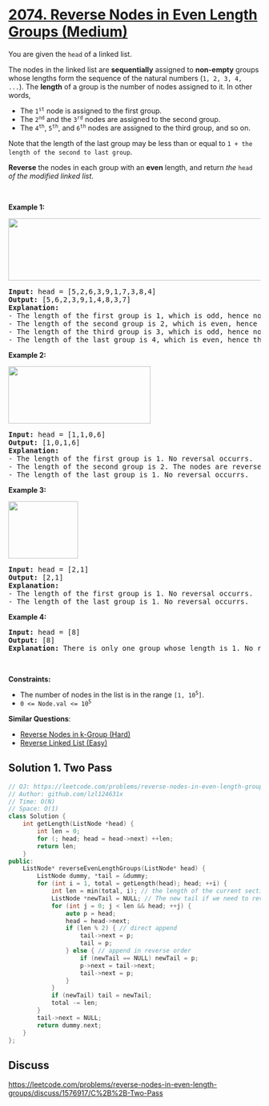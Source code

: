 # [2074. Reverse Nodes in Even Length Groups (Medium)](https://leetcode.com/problems/reverse-nodes-in-even-length-groups/)

<p>You are given the <code>head</code> of a linked list.</p>

<p>The nodes in the linked list are <strong>sequentially</strong> assigned to <strong>non-empty</strong> groups whose lengths form the sequence of the natural numbers (<code>1, 2, 3, 4, ...</code>). The <strong>length</strong> of a group is the number of nodes assigned to it. In other words,</p>

<ul>
	<li>The <code>1<sup>st</sup></code> node is assigned to the first group.</li>
	<li>The <code>2<sup>nd</sup></code> and the <code>3<sup>rd</sup></code> nodes are assigned to the second group.</li>
	<li>The <code>4<sup>th</sup></code>, <code>5<sup>th</sup></code>, and <code>6<sup>th</sup></code> nodes are assigned to the third group, and so on.</li>
</ul>

<p>Note that the length of the last group may be less than or equal to <code>1 + the length of the second to last group</code>.</p>

<p><strong>Reverse</strong> the nodes in each group with an <strong>even</strong> length, and return <em>the</em> <code>head</code> <em>of the modified linked list</em>.</p>

<p>&nbsp;</p>
<p><strong>Example 1:</strong></p>
<img alt="" src="https://assets.leetcode.com/uploads/2021/10/25/eg1.png" style="width: 699px; height: 124px;">
<pre><strong>Input:</strong> head = [5,2,6,3,9,1,7,3,8,4]
<strong>Output:</strong> [5,6,2,3,9,1,4,8,3,7]
<strong>Explanation:</strong>
- The length of the first group is 1, which is odd, hence no reversal occurrs.
- The length of the second group is 2, which is even, hence the nodes are reversed.
- The length of the third group is 3, which is odd, hence no reversal occurrs.
- The length of the last group is 4, which is even, hence the nodes are reversed.
</pre>

<p><strong>Example 2:</strong></p>
<img alt="" src="https://assets.leetcode.com/uploads/2021/10/25/eg2.png" style="width: 284px; height: 114px;">
<pre><strong>Input:</strong> head = [1,1,0,6]
<strong>Output:</strong> [1,0,1,6]
<strong>Explanation:</strong>
- The length of the first group is 1. No reversal occurrs.
- The length of the second group is 2. The nodes are reversed.
- The length of the last group is 1. No reversal occurrs.
</pre>

<p><strong>Example 3:</strong></p>
<img alt="" src="https://assets.leetcode.com/uploads/2021/10/28/eg3.png" style="width: 139px; height: 114px;">
<pre><strong>Input:</strong> head = [2,1]
<strong>Output:</strong> [2,1]
<strong>Explanation:</strong>
- The length of the first group is 1. No reversal occurrs.
- The length of the last group is 1. No reversal occurrs.
</pre>

<p><strong>Example 4:</strong></p>

<pre><strong>Input:</strong> head = [8]
<strong>Output:</strong> [8]
<strong>Explanation:</strong> There is only one group whose length is 1. No reversal occurrs.
</pre>

<p>&nbsp;</p>
<p><strong>Constraints:</strong></p>

<ul>
	<li>The number of nodes in the list is in the range <code>[1, 10<sup>5</sup>]</code>.</li>
	<li><code>0 &lt;= Node.val &lt;= 10<sup>5</sup></code></li>
</ul>


**Similar Questions**:
* [Reverse Nodes in k-Group (Hard)](https://leetcode.com/problems/reverse-nodes-in-k-group/)
* [Reverse Linked List (Easy)](https://leetcode.com/problems/reverse-linked-list/)

## Solution 1. Two Pass

```cpp
// OJ: https://leetcode.com/problems/reverse-nodes-in-even-length-groups/
// Author: github.com/lzl124631x
// Time: O(N)
// Space: O(1)
class Solution {
    int getLength(ListNode *head) {
        int len = 0;
        for (; head; head = head->next) ++len;
        return len;
    }
public:
    ListNode* reverseEvenLengthGroups(ListNode* head) {
        ListNode dummy, *tail = &dummy;
        for (int i = 1, total = getLength(head); head; ++i) {
            int len = min(total, i); // the length of the current section
            ListNode *newTail = NULL; // The new tail if we need to reverse the current section
            for (int j = 0; j < len && head; ++j) {
                auto p = head;
                head = head->next;
                if (len % 2) { // direct append
                    tail->next = p;
                    tail = p;
                } else { // append in reverse order
                    if (newTail == NULL) newTail = p;
                    p->next = tail->next; 
                    tail->next = p;
                }
            }
            if (newTail) tail = newTail;
            total -= len;
        }
        tail->next = NULL;
        return dummy.next;
    }
};
```

## Discuss

https://leetcode.com/problems/reverse-nodes-in-even-length-groups/discuss/1576917/C%2B%2B-Two-Pass